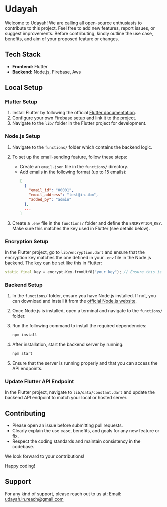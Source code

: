 # Udayah

Welcome to Udayah! We are calling all open-source enthusiasts to contribute to this project. Feel free to add new features, report issues, or suggest improvements. Before contributing, kindly outline the use case, benefits, and aim of your proposed feature or changes.

## Tech Stack

- **Frontend:** Flutter
- **Backend:** Node.js, Firebase, Aws

## Local Setup

### Flutter Setup

1. Install Flutter by following the official [Flutter documentation](https://docs.flutter.dev/get-started/install).
2. Configure your own Firebase setup and link it to the project.
3. Navigate to the `lib/` folder in the Flutter project for development.

### Node.js Setup

1. Navigate to the `functions/` folder which contains the backend logic.

2. To set up the email-sending feature, follow these steps:

   - Create an `email.json` file in the `functions/` directory.
   - Add emails in the following format (up to 15 emails):
     ```json
     [
       {
         "email_id": "00001",
         "email_address": "test@in.ibm",
         "added_by": "admin"
       },
       ...
     ]
     ```

3. Create a `.env` file in the `functions/` folder and define the `ENCRYPTION_KEY`. Make sure this matches the key used in Flutter (see details below).

### Encryption Setup

In the Flutter project, go to `lib/encryption.dart` and ensure that the encryption key matches the one defined in your `.env` file in the Node.js backend. The key can be set like this in Flutter:

```dart
static final key = encrypt.Key.fromUtf8("your key"); // Ensure this is the same as in Node.js
```

### Backend Setup

1. In the `functions/` folder, ensure you have Node.js installed. If not, you can download and install it from the [official Node.js website](https://nodejs.org/).

2. Once Node.js is installed, open a terminal and navigate to the `functions/` folder.

3. Run the following command to install the required dependencies:
   ```bash
   npm install
   ```

4. After installation, start the backend server by running:
   ```bash
   npm start
   ```

5. Ensure that the server is running properly and that you can access the API endpoints.

### Update Flutter API Endpoint

In the Flutter project, navigate to `lib/data/constant.dart` and update the backend API endpoint to match your local or hosted server.

## Contributing

- Please open an issue before submitting pull requests.
- Clearly explain the use case, benefits, and goals for any new feature or fix.
- Respect the coding standards and maintain consistency in the codebase.

We look forward to your contributions!

Happy coding!

## Support
For any kind of support, please reach out to us at: Email: [udayah.in.reach@gmail.com](mailto:udayah.in.reach@gmail.com)
